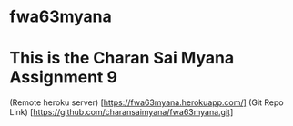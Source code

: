 # fwa63myana

# This is the Charan Sai Myana Assignment 9 
(Remote heroku server) [https://fwa63myana.herokuapp.com/]
(Git Repo Link) [https://github.com/charansaimyana/fwa63myana.git]
